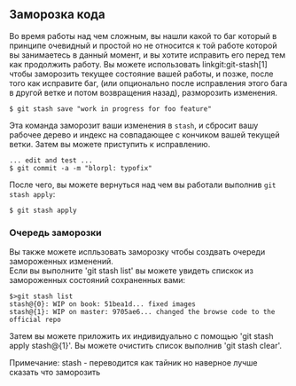 ## Заморозка кода ##

Во время работы над чем сложным, вы нашли какой то баг который в принципе очевидный и простой но не относится к той работе которой вы занимаетесь в данный момент, и вы хотите исправить его перед тем как продолжить работу. Вы можете использовать linkgit:git-stash[1] чтобы заморозить текущее состояние вашей работы, и позже, после того как исправите баг, (или опционально после исправления этого бага в другой ветке и потом возвращения назад), разморозить изменения.

    $ git stash save "work in progress for foo feature"

Эта команда заморозит ваши изменения в `stash`, и сбросит вашу рабочее дерево и индекс на совпадающее с кончиком вашей текущей ветки. Затем вы можете приступить к исправлению.

    ... edit and test ...
    $ git commit -a -m "blorpl: typofix"

После чего, вы можете вернуться над чем вы работали выполнив `git stash apply`:

    $ git stash apply


### Очередь заморозки ###

Вы также можете испльзовать заморозку чтобы создвать очереди замороженных изменений.  
Если вы выполните 'git stash list' вы можете увидеть спискок из замороженных состояний сохраненных вами:

	$>git stash list
	stash@{0}: WIP on book: 51bea1d... fixed images
	stash@{1}: WIP on master: 9705ae6... changed the browse code to the official repo

Затем вы можете приложить их индивидуально с помощью 'git stash apply stash@{1}'. Вы можете очистить список выполнив 'git stash clear'.

Примечание:
stash -  переводится как тайник но наверное лучше сказать что заморозить